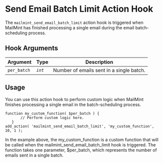 # Send Email Batch Limit Action Hook

The `mailmint_send_email_batch_limit` action hook is triggered when MailMint has finished processing a single email during the email batch-scheduling process.

## Hook Arguments

| Argument     | Type    | Description                            |
|--------------|---------|----------------------------------------|
| `per_batch`      | _`int`_ | Number of emails sent in a single batch.  |

## Usage

You can use this action hook to perform custom logic when MailMint finishes processing a single email in the batch-scheduling process.

```
function my_custom_function( $per_batch ) {
       // Perform custom logic here.
   }
add_action( 'mailmint_send_email_batch_limit', 'my_custom_function', 10, 1 );
```

In the example above, the my_custom_function is a custom function that will be called when the mailmint_send_email_batch_limit hook is triggered. The function takes one parameter, $per_batch, which represents the number of emails sent in a single batch.